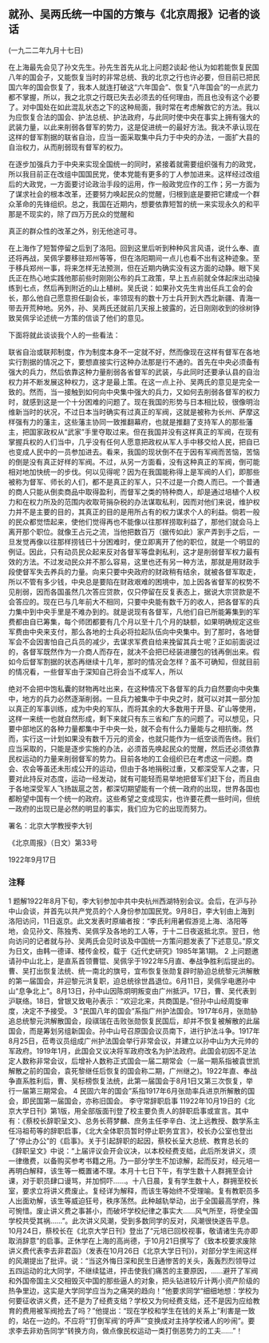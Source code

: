 ## 就孙、吴两氏统一中国的方策与《北京周报》记者的谈话

 

(一九二二年九月十七日)

 

在上海最先会见了孙文先生。孙先生首先从北上问题2谈起·他认为如若能恢复民国八年的国会子，又能恢复当时的非常总统、我的北京之行也许必要，但目前已把民国六年的国会恢复了，我本人就连打破这“六年国会”、恢复“八年国会”的一点武力都不掌握，所以，我之北京之行既已失去必须去的任何理由，而且也没有这个必要了。对中国处在如此混乱状态之下的这种局面，我时常在考虑解救它的方法。我以为应恢复合法的国会、护法总统、护法政府，与此同时使中央在事实上拥有强大的武装力量，以此来削弱各督军的势力，这是促进统一的最好方法。我决不承认现在这样的督军割据的联省自治，应当一面采取集中兵力于中央的办法，一面扩大县的自治权力，从而削弱现有督军的权力。

在逐步加强兵力于中央来实现全国统一的同时，紧接着就需要组织强有力的政党，所以我目前正在改组中国国民党，使本党能有更多的丁人参加进来。这样经过改组后的大政党，一方面要讨论政治手段的运用，作一般政党应作的工作；另一方面为了谋求社会的根本改革，还要努力唤起民众的觉醒，归根到底是要把它建成一个群众革命的先锋组织。总之，我国在近期内，想要依靠短暂的统一来实现永久的和平那是不现实的，除了四万万民众的觉醒和

真正的群众性的改革之外，别无他途可寻。

在上海作了短暂停留之后到了洛阳。回到这里后听到种种风言风语，说什么奉、直还将再战，吴佩孚要移驻郑州等等，但在洛阳期间一点儿也看不出有这种迹象。至于移兵郑州一事，将来怎样无法预测，但在近期内确实没有这方面的动静。眼下吴氏正在热心地实践他那前些时刚刚公布的兵工政策，早上五点前就全体起床出动操练到七点，然后再到附近的山上植树。吴氏说：如果孙文先生肯出任兵工会的会长，那么他自己愿意担任副会长，率领现有的数十万士兵开到大西北新疆、青海一带去开荒种地。另外，孙、吴两氏还就前几天报上披露的，近日刚刚收到的徐树铮致吴佩孚论述统一方策的信谈了他们的意见。

下面将就此谈谈我个人的一些看法：

联省自治或联邦制度，作为制度本身不一定就不好，然而像现在这样有督军在各地实行割据的情况之下，要想直接实行这种办法那是行不通的。首先在中央必须备有强大的兵力，然后依靠这种力量削弱各省督军的武装，与此同时还要承认县的自治权力并不断发展这种权力，这才是最上策。在这一点上孙、吴两氏的意见是完全一致的。然而，当一接触到如何向中央集中强大的兵力，又如何去削弱各督军的权力时，就感到这是一个十分困难的问题了。现在我国的形势与日本相比较，很像明治维新当时的状况，不过日本当时确实有过真正的军阀，这就是被称为长州、萨摩这样强有力的藩主，这些藩主协同一致推翻幕府，也就是推翻了支持军人的那些藩主，把国家政权从“武家”手里夺取过来。但在我国并没有这样真正的军阀，在现有掌握兵权的人们当中，几乎没有任何人愿意把政权从军人手中移交给人民，把自已也变成人民中的一员参加进去。看来，我国的现状倒不在于因有军阀而苦恼，苦恼的倒是没有真正好样的军阀。不过，从另一方面看，没有这种真正的军阀，倒可能相对地加快统一的步伐。何以见得呢？因为在我国能称得上是军阀的人们，即那些被称为督军、师长的人们，都不是真正的军人，只不过是一介商人而已。一个普通的商人只能从倒卖商品中取得盈利，而督军之类的特种商人，却是通过培植个人权力和在权力所及的范围内收取苛捐杂税的办法谋取私利，因而对他们来说，维护权力并不是主要的目的，其真正的目的是用所占有的权力谋求个人的利益。倘若一般的民众都觉悟起来，使他们觉得再也不能像以往那样捞取利益了，那他们就会马上离开那个职位。就像王占元之流，当他把数百万（据传如此）家产弄到手之后，一旦发觉再像以往那样捞钱已十分困难时，便立即离开了他的职位，就是一个明显的例证。因此，只有动员民众起来反对各督军等盘剥私利，这才是削弱督军权力最有效的方法。不过发动民众并不那么容易，这里也还有另一种方法，那就是用财政手段使督军失去养兵的力量。向来只要中央政府的财政稍有结余，就被各督军取走，所以不管有多少钱，中央总是要陷在财政艰难的困境中，加上因各省督军的权势不见削弱，因而各国虽然几次答应贷款，仅只停留在反复表态上，据说大宗贷款是不会答应的。现在已与几年前大不相同，只要中央能有数千万的收人，把各督军的兵力集中到中央手里是不难办到的。就是说现有各督军，凡他们自已所能筹集到的军费都由自已筹集，每个师团都要有几个月以至十几个月的缺额，如果明确规定这些军费由中央来支付，那么各地的士兵必将拉起队伍向中央集中。到了那时，各地督军会不会因害怕自己兵员的减少，去谋求军费自给来挽留其兵士呢？正如前面说过的，各督军既然作为一介商人而存在，就决不会把已经装进腰包的钱再倒出来。假如今后督军割据的状态再继续十几年，那时的情况会怎样？虽不可确知，但就目前的情况看，一些督军由于深知自己将会当不成军人，所以

绝对不会把中饱私囊的财物再吐出来，在这种情况下各督军的兵力自然要向中央集中，地方的兵力必然逐渐削弱。一旦兵力被集中于中央之时，就可以对其一部分加以真正的军事训练，成为中央的军队，而将其余的大多数用于开垦、矿山等使用，这样一来统一也就自然形成，剩下来就只有东三省和广东的问题了。可以想见，只要中部地区的各种力量都集中于中央一处，就不会有什么力量能与之相抗衡。然而，实行这一计划如果没有数千万元的资金，也就只能作为一纸空谈而告终。我们应当采取的，只能是逐步实施的办法，必须首先唤起民众的觉醒，然后还必须依靠民权运动的力量来削弱督军的势力。目前各地的工会组织已在考虑这一问题。商会、农会等虽还未形成公开的运动，但由于各地捐税过重，又都深受军人之害，只要对此持反对态度，运动一经发动，就有可能轻而易举地把督军们赶下台，而且由于各地深受军人飞扬跋扈之苦，都深切期望能有一个统一政府的出现，世界各国也都盼望中国有一个统一的政府。这些希望之变成现实，也许要花费一些时间，但统一政府的出现已是必然的明显的事实，我们应为它的出现而努力。

 

署名：北京大学教授李大钊

《北京周报》（日文）第33号

1922年9月17日

 

### 注释
1 题解1922年8月下旬，李大钊参加中共中央杭州西湖特别会议。会后，在沪与孙中山会谈，并首先以共产党员的个人身份参加国民党。9月8日，李大钊由上海到洛阳访问，11日返京。此文发表时原编者按：“李氏利用暑假游览上海、洛阳等地，会见孙文、陈独秀、吴佩孚及各地的工人等，于十二日夜返抵北京。翌日，他向访问的记者就与孙、吴两氏会见时谈及中国统一方策问题发表了下述意见。”原文为日文，由韩一德译、楼传金校，载于《近代史研究》1985年第1期。
2 上问题邀请孙中山北上，是直系首领曹锟、吴佩孚于1922年5月直、奉战争胜利后提出的。曹、吴打出恢复法统、统一南北的旗号，宜布恢复张勋复辟时胁迫总统黎元洪解散的第一届国会，并迎黎元洪复职，迫总统徐世昌退位。6月11日，吴佩孚电邀孙中山“息争北上”。8月13日，孙中山因陈炯明叛变由广州抵沪。17日，曹、吴代表到沪联络。18日，曾银又致电孙表示：“欢迎北来，共商国是。”但孙中山经周旋审度，决定不予接受。
3 “民国八年的国会”系指广州护法国会。1917年6月，张勋胁追总统黎元洪解散国会，段祺瑞在击败张勋恢复民国后，却并不恢复被解散的此届国会，而是筹划另组新国会。孙中山号召原国会议员南下，进行护法斗争。1917年8月25日，莅粤议员组成广州护法国会举行非常会议，并建立以孙中山为大元帅的军政府。1919年1月，此国会又议决将军政府改名为护法政府。此国会初因不足法定人数称非常会议，后增补人数称正式国会一届二期常会（一届一期系指被袁世凯解散之前的国会，袁死黎继任后恢复的国会称二期，广州继之)。1922年直、奉战争直系胜利后，曹、吴标榜恢复法统，此第一届国会于8月1日又第三次恢复，举行一届第三期常会。
4 民固六年的国会”系指1917年6月张勋率兵进京所解散的国会，即民国第一届国会，亦称旧国会。
李守常辞职启事 11922年10月19日的《北京大学日刊》第1版，用全部版面刊登了校主要负责人的辞职启事或宣言。其中有：《蔡校长辞职呈文》、总务长蒋梦麟、庶务主任李辛白、沈上远教授、数学系主任冯祖苟等的辞职启事，《北大全体职员暂时停止职务宜言》，校长办公室也登出了“停止办公”的《启事》。关于引起辞职的起因，蔡校长呈大总统、教育总长的《辞职呈文》中说：“上届评议会开会议决，以本校经费支绌，此后所发讲义，须一律缴费，以备购买参考书籍之用。乃一部分学生不加谅解，起而反对，经元培一再明白解释，该生等一概置诸不理。本月十七日下午，有学生数十人群拥至会计课，对于职员肆口谩骂，并加恫吓……。十八日晨，复有学生数十人，群拥至校长室，要求立将讲义费废止。复经详为解释，而该生等始终不受理喻。复有教职员多人出面劝解，该生等威迫狂号，秩序荡然。此种越轨举动，出于全国最高学府，殊可惋惜。废止讲义费之事甚小，而破坏学校纪律之事实大……风气所至，将使全国学校共受其祸……”。此次讲义风潮，受到多数同学的反对，风潮很快遂告平息。10月24日，蔡校长在《北京大学日刊》登出了“元培已回校视事，敬请诸生先亦即取消辞意”的启事。正休学在上海的高尚德，于10月21日撰写了《致本校要求废除讲义费代表李去非君函》（发表在10月26日《北京大学日刊》)，对部分学生闹这样的风潮提出了批评。说：“当这外悔日深和民生日通惨苦的关头，轰轰烈烈领导过五四运动的北大同学，不继续猛进，抨击使我们痛苦的主要原因，……避开了军阀和外国帝国主义交相毁灭中国的那些逼人的对象，把头钻进较斤计两小资产阶级的热争里边，这实是大学同学应当为之痛哭的趋向！”他要求同学“细细地想：学校为何要征收讲义费，还不是为了经费支绌？学校又为何经费支绌，还不是因为应给教育的费用被军阀抢去了吗？”他提出：“现在学校和学生在钱的关系上”利害是一致的，站在一边的。不应将“‘打倒军阀’的呼声”“变换成对主持学校诸人的吵闹”。要求李去非劝告同学“转换方向，做点像民权运动一类打倒恶势力的工夫……”！
